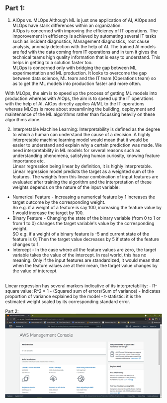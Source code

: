 ## Part 1:
1. AIOps vs. MLOps
Although ML is just one application of AI, AIOps and MLOps have stark differences within an organization.<br>
AIOps is concerned with improving the efficiency of IT operations. The imporovement in efficiency is achieved by automating several IT tasks such as incident diagnostics, Management diagnostics, root cause analysis, anomaly detection with the help of AI. The trained AI models are fed with the data coming from IT operations and in turn it gives the technical teams high quality information that is easy to understand. This helps in getting to a solution faster too.<br>
MLOps is concerned only with bridging the gap between ML experimentation and ML production. It looks to overcome the gap between data science, ML team and the IT team (Operations team) so as to get the ML models into production faster and more often.

With MLOps, the aim is to speed up the process of getting ML models into production whereas with AIOps, the aim is to speed up the IT operations with the help of AI. AIOps directly applies AI/ML to the IT operations whereas MLOps is more about streamlining the building, deployment and maintenance of the ML algorithms rather than focussing heavily on these algorithms alone.

2. Interpretable Machine Learning:
Interpretability is defined as the degree to which a human can understand the cause of a decision. A highly interpretable machine learning model would mean that it would be easier to understand and explain why a certain prediction was made. We need interpretability in ML models for several reasons such as understanding phenomena, satisfying human curiosity, knowing feature importance etc. <br>
Linear regression being linear by definition, it is highly interpretable. Linear regression model predicts the target as a weighted sum of the features. The weights from this linear combination of input features are evaluated after training the algorithm and the interpretation of these weights depends on the nature of the input variable:
- Numerical Feature - Increasing a numerical feature by 1 increases the target outcome by the corresponding weight. <br>
So e.g. if a weight of a feature is say 100, increasing the feature value by 1 would increase the target by 100.
- Binary Feature - Changing the state of the binary variable (from 0 to 1 or from 1 to 0) changes the target variable's value by the corresponding weight. <br>
SO e.g. if a weight of a binary feature is -5 and current state of the feature is 0; Then the target value decreases by 5 if state of the feature changes to 1.
- Intercept - In the case where all the feature values are zero, the target variable takes the value of the intercept. In real world, this has no meaning. Only if the input features are standardized, it would mean that when the feature values are at their mean, the target value changes by the value of intercept.
<br>
Linear regression has several markers indicative of its interpretability:
- R-square value: R^2 = 1 - (Squared sum of errors/Sum of variance) - Indicates proportion of variance explained by the model
- t-statistic: it is the estimated weight scaled by its corresponding standard error.


Part 2:
![image](AWS_console.png)
